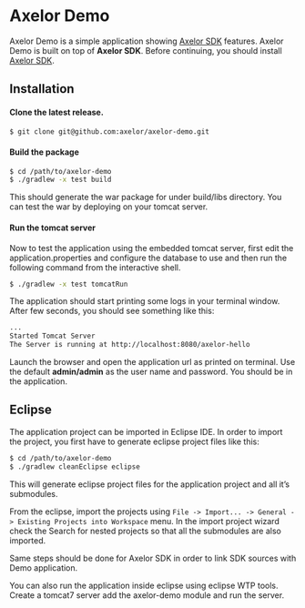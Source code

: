 Axelor Demo
================================

Axelor Demo is a simple application showing [Axelor SDK](https://github.com/axelor/axelor-sdk) features. Axelor Demo is built on top of **Axelor SDK**. Before continuing, you should install [Axelor SDK](https://github.com/axelor/axelor-sdk).

Installation
-----------------------------------------
#### Clone the latest release.
```bash
$ git clone git@github.com:axelor/axelor-demo.git
```
#### Build the package
```bash
$ cd /path/to/axelor-demo
$ ./gradlew -x test build
```
This should generate the war package for under build/libs directory. You can test the war by deploying on your tomcat server.
#### Run the tomcat server
Now to test the application using the embedded tomcat server, first edit the application.properties and configure the database to use and then run the following command from the interactive shell.
```bash
$ ./gradlew -x test tomcatRun
```
The application should start printing some logs in your terminal window. After few seconds, you should see something like this:
```bash
...
Started Tomcat Server
The Server is running at http://localhost:8080/axelor-hello
```
Launch the browser and open the application url as printed on terminal. Use the default **admin/admin** as the user name and password. You should be in the application.

Eclipse
-----------------------------------------
The application project can be imported in Eclipse IDE. In order to import the project, you first have to generate eclipse project files like this:
```bash
$ cd /path/to/axelor-demo
$ ./gradlew cleanEclipse eclipse
```
This will generate eclipse project files for the application project and all it’s submodules.

From the eclipse, import the projects using `File -> Import... -> General -> Existing Projects into Workspace` menu. In the import project wizard check the Search for nested projects so that all the submodules are also imported.

Same steps should be done for Axelor SDK in order to link SDK sources with Demo application.

You can also run the application inside eclipse using eclipse WTP tools. Create a tomcat7 server add the axelor-demo module and run the server.
